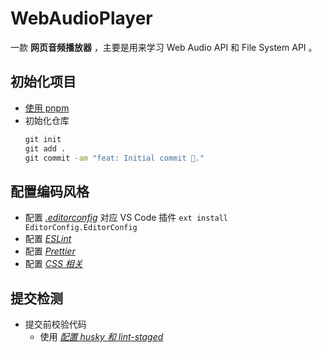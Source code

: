 # WebAudioPlayer

一款 **网页音频播放器** ，主要是用来学习 Web Audio API 和 File System API 。

## 初始化项目

- [使用 pnpm](/docs/pnpm%E4%BD%BF%E7%94%A8.md)
- 初始化仓库
  ```cmd
  git init
  git add .
  git commit -am "feat: Initial commit 🎉."
  ```

## 配置编码风格

- 配置 [_.editorconfig_](/.editorconfig) 对应 VS Code 插件 `ext install EditorConfig.EditorConfig`
- 配置 [_ESLint_](/docs/%E9%85%8D%E7%BD%AEESLint.md)
- 配置 [_Prettier_](/docs/%E9%85%8D%E7%BD%AEPrettier.md)
- 配置 [_CSS 相关_](/docs/%E9%85%8D%E7%BD%AECSS%E7%9B%B8%E5%85%B3.md)

## 提交检测

- 提交前校验代码
  - 使用 [_配置 husky 和 lint-staged_](/docs/配置husky和lint-staged.md)
